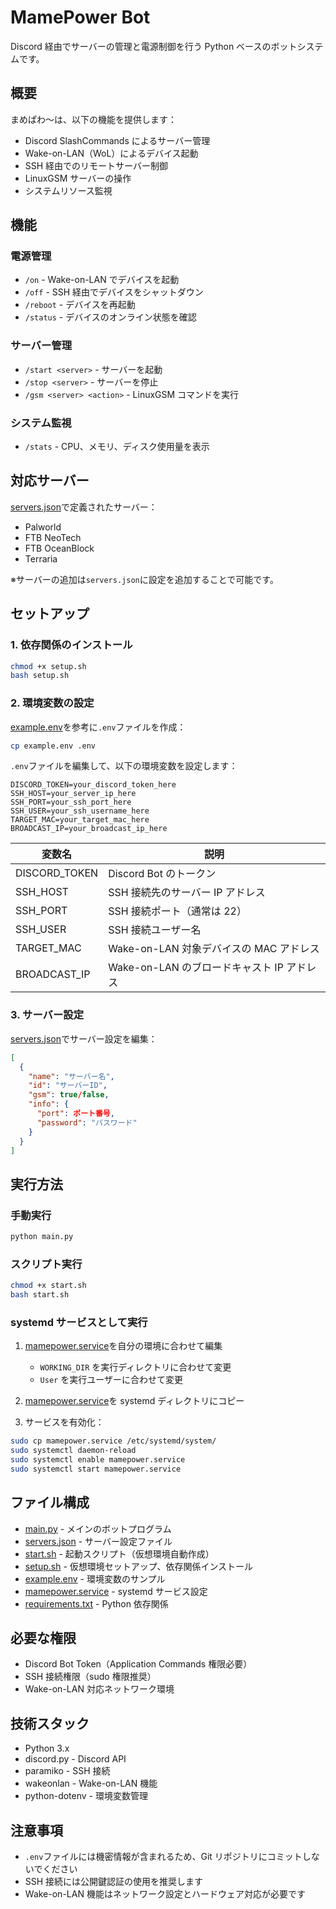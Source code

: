 # MamePower Bot

Discord 経由でサーバーの管理と電源制御を行う Python ベースのボットシステムです。

## 概要

まめぱわ～は、以下の機能を提供します：

- Discord SlashCommands によるサーバー管理
- Wake-on-LAN（WoL）によるデバイス起動
- SSH 経由でのリモートサーバー制御
- LinuxGSM サーバーの操作
- システムリソース監視

## 機能

### 電源管理

- `/on` - Wake-on-LAN でデバイスを起動
- `/off` - SSH 経由でデバイスをシャットダウン
- `/reboot` - デバイスを再起動
- `/status` - デバイスのオンライン状態を確認

### サーバー管理

- `/start <server>` - サーバーを起動
- `/stop <server>` - サーバーを停止
- `/gsm <server> <action>` - LinuxGSM コマンドを実行

### システム監視

- `/stats` - CPU、メモリ、ディスク使用量を表示

## 対応サーバー

[servers.json](servers.json)で定義されたサーバー：

- Palworld
- FTB NeoTech
- FTB OceanBlock
- Terraria

※サーバーの追加は`servers.json`に設定を追加することで可能です。

## セットアップ

### 1. 依存関係のインストール

```bash
chmod +x setup.sh
bash setup.sh
```

### 2. 環境変数の設定

[example.env](example.env)を参考に`.env`ファイルを作成：

```bash
cp example.env .env
```

`.env`ファイルを編集して、以下の環境変数を設定します：

```env
DISCORD_TOKEN=your_discord_token_here
SSH_HOST=your_server_ip_here
SSH_PORT=your_ssh_port_here
SSH_USER=your_ssh_username_here
TARGET_MAC=your_target_mac_here
BROADCAST_IP=your_broadcast_ip_here
```

| 変数名        | 説明                                       |
| ------------- | ------------------------------------------ |
| DISCORD_TOKEN | Discord Bot のトークン                     |
| SSH_HOST      | SSH 接続先のサーバー IP アドレス           |
| SSH_PORT      | SSH 接続ポート（通常は 22）                |
| SSH_USER      | SSH 接続ユーザー名                         |
| TARGET_MAC    | Wake-on-LAN 対象デバイスの MAC アドレス    |
| BROADCAST_IP  | Wake-on-LAN のブロードキャスト IP アドレス |

### 3. サーバー設定

[servers.json](servers.json)でサーバー設定を編集：

```json
[
  {
    "name": "サーバー名",
    "id": "サーバーID",
    "gsm": true/false,
    "info": {
      "port": ポート番号,
      "password": "パスワード"
    }
  }
]
```

## 実行方法

### 手動実行

```bash
python main.py
```

### スクリプト実行

```bash
chmod +x start.sh
bash start.sh
```

### systemd サービスとして実行

1. [mamepower.service](mamepower.service)を自分の環境に合わせて編集

   - `WORKING_DIR` を実行ディレクトリに合わせて変更
   - `User` を実行ユーザーに合わせて変更

1. [mamepower.service](mamepower.service)を systemd ディレクトリにコピー
1. サービスを有効化：

```bash
sudo cp mamepower.service /etc/systemd/system/
sudo systemctl daemon-reload
sudo systemctl enable mamepower.service
sudo systemctl start mamepower.service
```

## ファイル構成

- [main.py](main.py) - メインのボットプログラム
- [servers.json](servers.json) - サーバー設定ファイル
- [start.sh](start.sh) - 起動スクリプト（仮想環境自動作成）
- [setup.sh](setup.sh) - 仮想環境セットアップ、依存関係インストール
- [example.env](example.env) - 環境変数のサンプル
- [mamepower.service](mamepower.service) - systemd サービス設定
- [requirements.txt](requirements.txt) - Python 依存関係

## 必要な権限

- Discord Bot Token（Application Commands 権限必要）
- SSH 接続権限（sudo 権限推奨）
- Wake-on-LAN 対応ネットワーク環境

## 技術スタック

- Python 3.x
- discord.py - Discord API
- paramiko - SSH 接続
- wakeonlan - Wake-on-LAN 機能
- python-dotenv - 環境変数管理

## 注意事項

- `.env`ファイルには機密情報が含まれるため、Git リポジトリにコミットしないでください
- SSH 接続には公開鍵認証の使用を推奨します
- Wake-on-LAN 機能はネットワーク設定とハードウェア対応が必要です

